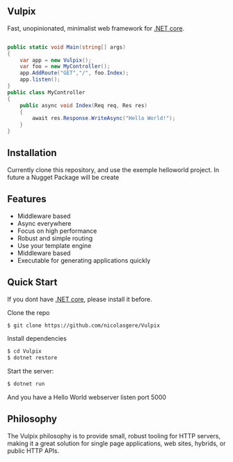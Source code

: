 Vulpix
--------------

Fast, unopinionated, minimalist web framework for [.NET core](https://www.microsoft.com/net/core#windows).



```c#

public static void Main(string[] args)
{
    var app = new Vulpix();
    var foo = new MyController();
    app.AddRoute("GET","/", foo.Index);
    app.listen();
}
public class MyController
{
    public async void Index(Req req, Res res)
    {
        await res.Response.WriteAsync("Hello World!");
    }
}

```

## Installation
Currently clone this repository, and use the exemple helloworld project.
In future a Nugget Package will be create

## Features

  * Middleware based
  * Async everywhere
  * Focus on high performance
  * Robust and simple routing
  * Use your template engine
  * Middleware based
  * Executable for generating applications quickly

## Quick Start
If you dont have [.NET core](https://www.microsoft.com/net/core#windows), please install it before.

 Clone the repo

```bash
$ git clone https://github.com/nicolasgere/Vulpix
```

  Install dependencies

```bash
$ cd Vulpix
$ dotnet restore
```

  Start the server:

```bash
$ dotnet run
```

And you have a Hello World webserver listen port 5000

## Philosophy

  The Vulpix philosophy is to provide small, robust tooling for HTTP servers, making
  it a great solution for single page applications, web sites, hybrids, or public
  HTTP APIs.
